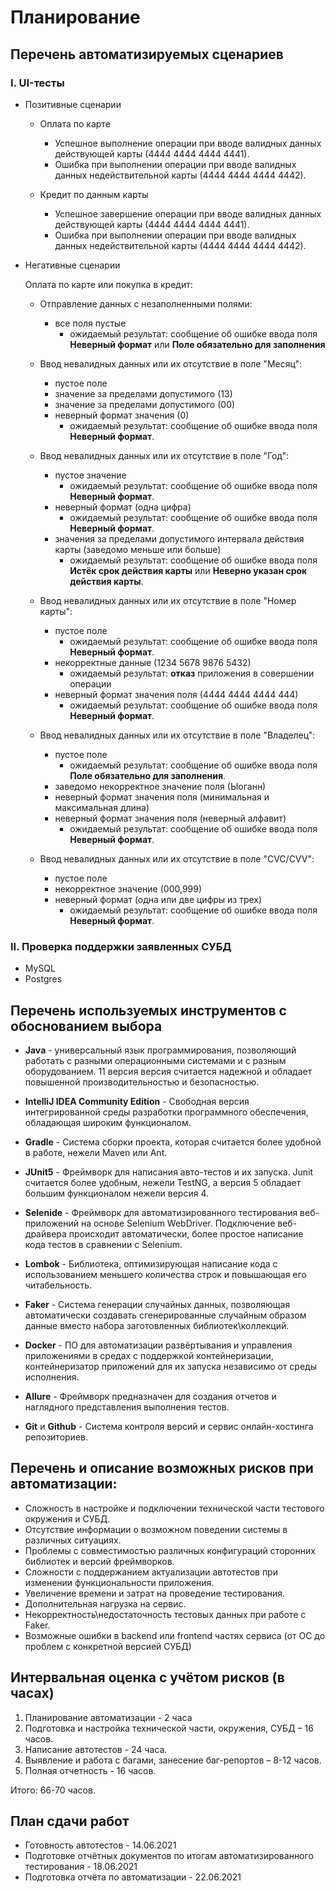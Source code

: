 # Планирование

## Перечень автоматизируемых сценариев

### I. UI-тесты

* Позитивные сценарии
  
  + Оплата по карте
    - Успешное выполнение операции при вводе валидных данных действующей карты (4444 4444 4444 4441).
    - Ошибка при выполнении операции при вводе валидных данных недействительной карты (4444 4444 4444 4442).

  + Кредит по данным карты
    - Успешное завершение операции при вводе валидных данных действующей карты (4444 4444 4444 4441).
    - Ошибка при выполнении операции при вводе валидных данных недействительной карты (4444 4444 4444 4442).

* Негативные сценарии
  
  Оплата по карте или покупка в кредит:

    + Отправление данных с незаполненными полями:
	    - все поля пустые 
	       * ожидаемый результат: сообщение об ошибке ввода поля **Неверный формат** или **Поле обязательно для заполнения**

    + Ввод невалидных данных или их отсутствие в поле "Месяц":
	    - пустое поле
	    - значение за пределами допустимого (13)
	    - значение за пределами допустимого (00)
	    - неверный формат значения (0)
	       * ожидаемый результат: сообщение об ошибке ввода поля **Неверный формат**.

    + Ввод невалидных данных или их отсутствие в поле "Год":
	    - пустое значение
	       * ожидаемый результат: сообщение об ошибке ввода поля **Неверный формат**.
	    - неверный формат (одна цифра)
	       * ожидаемый результат: сообщение об ошибке ввода поля **Неверный формат**.
	    - значения за пределами допустимого интервала действия карты (заведомо меньше или больше)
	       * ожидаемый результат: сообщение об ошибке ввода поля **Истёк срок действия карты** или **Неверно указан срок действия карты**.

    + Ввод невалидных данных или их отсутствие в поле "Номер карты":
	    - пустое поле
	       * ожидаемый результат: сообщение об ошибке ввода поля **Неверный формат**.
	    - некорректные данные (1234 5678 9876 5432)
	       * ожидаемый результат: **отказ** приложения в совершении операции
	    - неверный формат значения поля (4444 4444 4444 444)
	       * ожидаемый результат: сообщение об ошибке ввода поля **Неверный формат**.
	
    + Ввод невалидных данных или их отсутствие в поле "Владелец":
	    - пустое поле
	       * ожидаемый результат: сообщение об ошибке ввода поля **Поле обязательно для заполнения**.
	    - заведомо некорректное значение поля (Ыоганн) 
	    - неверный формат значения поля (минимальная и максимальная длина)
	    - неверный формат значения поля (неверный алфавит)
	       * ожидаемый результат: сообщение об ошибке ввода поля **Неверный формат**.

    + Ввод невалидных данных или их отсутствие в поле "CVC/CVV":
	    - пустое поле
	    - некорректное значение (000,999)
	    - неверный формат (одна или две цифры из трех)
	       * ожидаемый результат: сообщение об ошибке ввода поля **Неверный формат**.

### II. Проверка поддержки заявленных СУБД

- MySQL
- Postgres

## Перечень используемых инструментов с обоснованием выбора

* **Java** - универсальный язык программирования, позволяющий работать с разными операционными системами и с разным оборудованием. 11 версия версия считается надежной и обладает повышенной производительностью и безопасностью.

* **IntelliJ IDEA Community Edition** - Свободная версия интегрированной среды разработки программного обеспечения, обладающая широким функционалом.

* **Gradle** - Система сборки проекта, которая считается более удобной в работе, нежели Maven или Ant.

* **JUnit5** - Фреймворк для написания авто-тестов и их запуска. Junit считается более удобным, нежели TestNG, а версия 5 обладает большим функционалом нежели версия 4.

* **Selenide** - Фреймворк для автоматизированного тестирования веб-приложений на основе Selenium WebDriver. Подключение веб-драйвера происходит автоматически, более простое написание кода тестов в сравнении с Selenium.

* **Lombok** - Библиотека, оптимизирующая написание кода с использованием меньшего количества строк и повышающая его читабельность.

* **Faker** - Система генерации случайных данных, позволяющая автоматически создавать сгенерированные случайным образом данные вместо набора заготовленных библиотек\коллекций.

* **Docker** - ПО для автоматизации развёртывания и управления приложениями в средах с поддержкой контейнеризации, контейнеризатор приложений для их запуска независимо от среды исполнения.

* **Allure** - Фреймворк предназначен для создания отчетов и наглядного представления выполнения тестов.

* **Git** и **Github** - Система контроля версий и сервис онлайн-хостинга репозиториев.

## Перечень и описание возможных рисков при автоматизации:

- Сложность в настройке и подключении технической части тестового окружения и СУБД.
- Отсутствие информации о возможном поведении системы в различных ситуациях.
- Проблемы с совместимостью различных конфигураций сторонних библиотек и версий фреймворков.
- Сложности с поддержанием актуализации автотестов при изменении функциональности приложения.
- Увеличение времени и затрат на проведение тестирования.
- Дополнительная нагрузка на сервис.
- Некорректность\недостаточность тестовых данных при работе с Faker.
- Возможные ошибки в backend или frontend частях сервиса (от ОС до проблем с конкретной версией СУБД)

## Интервальная оценка с учётом рисков (в часах)

1. Планирование автоматизации - 2 часа
1. Подготовка и настройка технической части, окружения, СУБД – 16 часов.
1. Написание автотестов - 24 часа.
1. Выявление и работа с багами, занесение баг-репортов – 8-12 часов.
1. Полная отчетность -  16 часов.

Итого: 66-70 часов.

## План сдачи работ

- Готовность автотестов - 14.06.2021
- Подготовке отчётных документов по итогам автоматизированного тестирования - 18.06.2021
- Подготовка отчёта по автоматизации - 22.06.2021